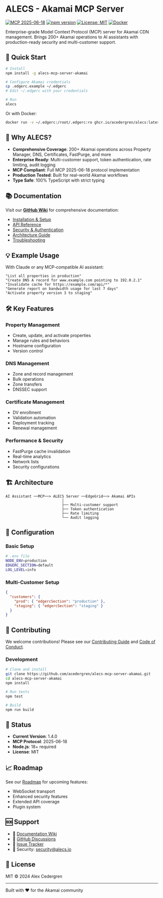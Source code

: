 # ALECS - Akamai MCP Server

[![MCP 2025-06-18](https://img.shields.io/badge/MCP-2025--06--18-blue)](https://modelcontextprotocol.io)
[![npm version](https://img.shields.io/npm/v/alecs-mcp-server-akamai)](https://www.npmjs.com/package/alecs-mcp-server-akamai)
[![License: MIT](https://img.shields.io/badge/License-MIT-yellow.svg)](https://opensource.org/licenses/MIT)
[![Docker](https://img.shields.io/docker/v/ghcr.io/acedergren/alecs)](https://github.com/acedergren/alecs-mcp-server-akamai/pkgs/container/alecs)

Enterprise-grade Model Context Protocol (MCP) server for Akamai CDN management. Brings 200+ Akamai operations to AI assistants with production-ready security and multi-customer support.

## 🚀 Quick Start

```bash
# Install
npm install -g alecs-mcp-server-akamai

# Configure Akamai credentials
cp .edgerc.example ~/.edgerc
# Edit ~/.edgerc with your credentials

# Run
alecs
```

Or with Docker:
```bash
docker run -v ~/.edgerc:/root/.edgerc:ro ghcr.io/acedergren/alecs:latest
```

## 🎯 Why ALECS?

- **Comprehensive Coverage**: 200+ Akamai operations across Property Manager, DNS, Certificates, FastPurge, and more
- **Enterprise Ready**: Multi-customer support, token authentication, rate limiting, audit logging
- **MCP Compliant**: Full MCP 2025-06-18 protocol implementation
- **Production Tested**: Built for real-world Akamai workflows
- **Type Safe**: 100% TypeScript with strict typing

## 📚 Documentation

Visit our **[GitHub Wiki](https://github.com/acedergren/alecs-mcp-server-akamai/wiki)** for comprehensive documentation:

- [Installation & Setup](https://github.com/acedergren/alecs-mcp-server-akamai/wiki/Installation-&-Setup)
- [API Reference](https://github.com/acedergren/alecs-mcp-server-akamai/wiki/API-Reference)
- [Security & Authentication](https://github.com/acedergren/alecs-mcp-server-akamai/wiki/Security-&-Authentication)
- [Architecture Guide](https://github.com/acedergren/alecs-mcp-server-akamai/wiki/Architecture-&-Design)
- [Troubleshooting](https://github.com/acedergren/alecs-mcp-server-akamai/wiki/Troubleshooting)

## 💡 Example Usage

With Claude or any MCP-compatible AI assistant:

```
"List all properties in production"
"Create DNS A record for www.example.com pointing to 192.0.2.1"
"Invalidate cache for https://example.com/api/*"
"Generate report on bandwidth usage for last 7 days"
"Activate property version 3 to staging"
```

## 🛠️ Key Features

### Property Management
- Create, update, and activate properties
- Manage rules and behaviors
- Hostname configuration
- Version control

### DNS Management
- Zone and record management
- Bulk operations
- Zone transfers
- DNSSEC support

### Certificate Management
- DV enrollment
- Validation automation
- Deployment tracking
- Renewal management

### Performance & Security
- FastPurge cache invalidation
- Real-time analytics
- Network lists
- Security configurations

## 🏗️ Architecture

```
AI Assistant ──MCP──> ALECS Server ──EdgeGrid──> Akamai APIs
                          │
                          ├── Multi-customer support
                          ├── Token authentication
                          ├── Rate limiting
                          └── Audit logging
```

## 🔧 Configuration

### Basic Setup
```bash
# .env file
NODE_ENV=production
EDGERC_SECTION=default
LOG_LEVEL=info
```

### Multi-Customer Setup
```json
{
  "customers": {
    "prod": { "edgercSection": "production" },
    "staging": { "edgercSection": "staging" }
  }
}
```

## 🤝 Contributing

We welcome contributions! Please see our [Contributing Guide](CONTRIBUTING.md) and [Code of Conduct](CODE_OF_CONDUCT.md).

### Development
```bash
# Clone and install
git clone https://github.com/acedergren/alecs-mcp-server-akamai.git
cd alecs-mcp-server-akamai
npm install

# Run tests
npm test

# Build
npm run build
```

## 🚦 Status

- **Current Version**: 1.4.0
- **MCP Protocol**: 2025-06-18
- **Node.js**: 18+ required
- **License**: MIT

## 📈 Roadmap

See our [Roadmap](https://github.com/acedergren/alecs-mcp-server-akamai/wiki/Roadmap-&-Future-Plans) for upcoming features:
- WebSocket transport
- Enhanced security features
- Extended API coverage
- Plugin system

## 🆘 Support

- 📖 [Documentation Wiki](https://github.com/acedergren/alecs-mcp-server-akamai/wiki)
- 💬 [GitHub Discussions](https://github.com/acedergren/alecs-mcp-server-akamai/discussions)
- 🐛 [Issue Tracker](https://github.com/acedergren/alecs-mcp-server-akamai/issues)
- 🔐 Security: security@alecs.io

## 📄 License

MIT © 2024 Alex Cedergren

---

Built with ❤️ for the Akamai community